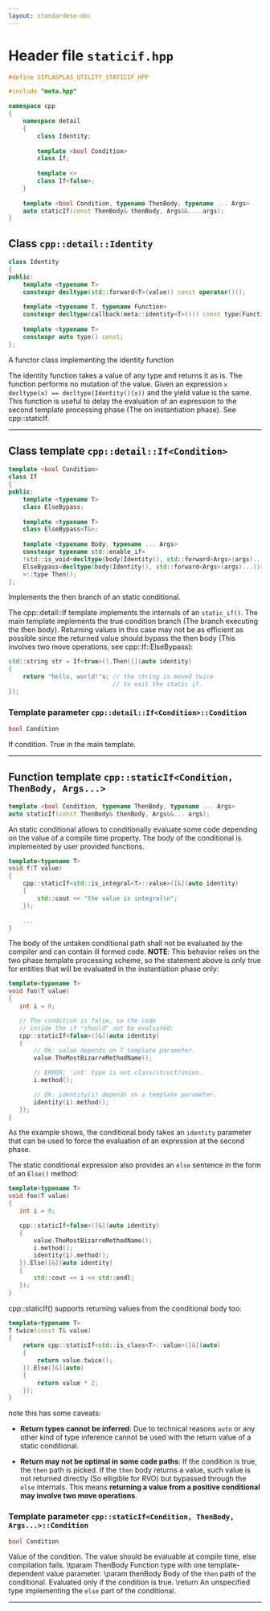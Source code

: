 ```yaml
---
layout: standardese-doc
---
```


# Header file `staticif.hpp`

``` cpp
#define SIPLASPLAS_UTILITY_STATICIF_HPP 

#include "meta.hpp"

namespace cpp
{
    namespace detail
    {
        class Identity;
        
        template <bool Condition>
        class If;
        
        template <>
        class If<false>;
    }
    
    template <bool Condition, typename ThenBody, typename ... Args>
    auto staticIf(const ThenBody& thenBody, Args&&... args);
}
```

## Class `cpp::detail::Identity`<a id="cpp::detail::Identity"></a>

``` cpp
class Identity
{
public:
    template <typename T>
    constexpr decltype(std::forward<T>(value)) const operator()();
    
    template <typename T, typename Function>
    constexpr decltype(callback(meta::identity<T>())) const type(Function callback);
    
    template <typename T>
    constexpr auto type() const;
};
```

A functor class implementing the identity function

The identity function takes a value of any type and returns it as is. The function performs no mutation of the value. Given an expression `x` `decltype(x) == decltype(Identity()(x))` and the yield value is the same. This function is useful to delay the evaluation of an expression to the second template processing phase (The on instantiation phase). See cpp::staticIf.

-----

## Class template `cpp::detail::If<Condition>`<a id="cpp::detail::If<Condition>"></a>

``` cpp
template <bool Condition>
class If
{
public:
    template <typename T>
    class ElseBypass;
    
    template <typename T>
    class ElseBypass<T&>;
    
    template <typename Body, typename ... Args>
    constexpr typename std::enable_if<
    !std::is_void<decltype(body(Identity(), std::forward<Args>(args)...))>::value,
    ElseBypass<decltype(body(Identity(), std::forward<Args>(args)...))>
    >::type Then();
};
```

Implements the then branch of an static conditional.

The cpp::detail::If template implements the internals of an `static_if()`. The main template implements the true condition branch (The branch executing the then body). Returning values in this case may not be as efficient as possible since the returned value should bypass the then body (This involves two move operations, see cpp::If::ElseBypass):

``` cpp
std::string str = If<true>().Then([](auto identity)
{
    return "hello, world!"s; // the string is moved twice
                             // to exit the static if.
});
```

### Template parameter `cpp::detail::If<Condition>::Condition`<a id="cpp::detail::If<Condition>::Condition"></a>

``` cpp
bool Condition
```

If condition. True in the main template.

-----

## Function template `cpp::staticIf<Condition, ThenBody, Args...>`<a id="cpp::staticIf<Condition, ThenBody, Args...>"></a>

``` cpp
template <bool Condition, typename ThenBody, typename ... Args>
auto staticIf(const ThenBody& thenBody, Args&&... args);
```

An static conditional allows to conditionally evaluate some code depending on the value of a compile time property. The body of the conditional is implemented by user provided functions.

``` cpp
template<typename T>
void f(T value)
{
    cpp::staticIf<std::is_integral<T>::value>([&](auto identity)
    {
        std::cout << "the value is integral\n";
    });

    ...
}
```

The body of the untaken conditional path shall not be evaluated by the compiler and can contain ill formed code. **NOTE**: This behavior relies on the two phase template processing scheme, so the statement above is only true for entities that will be evaluated in the instantiation phase only:

``` cpp
template<typename T>
void foo(T value)
{
   int i = 0;

   // The condition is false, so the code
   // inside the if "should" not be evaluated:
   cpp::staticIf<false>([&](auto identity)
   {
       // Ok: value depends on T template parameter.
       value.TheMostBizarreMethodName();

       // ERROR: 'int' type is not class/struct/union.
       i.method();

       // Ok: identity(i) depends on a template parameter.
       identity(i).method();
   });
}
```

As the example shows, the conditional body takes an `identity` parameter that can be used to force the evaluation of an expression at the second phase.

The static conditional expression also provides an `else` sentence in the form of an `Else()` method:

``` cpp
template<typename T>
void foo(T value)
{
   int i = 0;

   cpp::staticIf<false>([&](auto identity)
   {
       value.TheMostBizarreMethodName();
       i.method();
       identity(i).method();
   }).Else([&](auto identity)
   {
       std::cout << i << std::endl;
   });
}
```

cpp::staticIf() supports returning values from the conditional body too:

``` cpp
template<typename T>
T twice(const T& value)
{
    return cpp::staticIf<std::is_class<T>::value>([&](auto)
    {
        return value.twice();
    }).Else([&](auto)
    {
        return value * 2;
    });
}
```

note this has some caveats:

  - **Return types cannot be inferred**: Due to technical reasons `auto` or any other kind of type inference cannot be used with the return value of a static conditional.

  - **Return may not be optimal in some code paths**: If the condition is true, the `then` path is picked. If the `then` body returns a value, such value is not returned directly (So elligible for RVO) but bypassed through the `else` internals. This means **returning a value from a positive conditional may involve two move operations**.

### Template parameter `cpp::staticIf<Condition, ThenBody, Args...>::Condition`<a id="cpp::staticIf<Condition, ThenBody, Args...>::Condition"></a>

``` cpp
bool Condition
```

Value of the condition. The value should be evaluable at compile time, else compilation fails. \\tparam ThenBody Function type with one template-dependent value parameter. \\param thenBody Body of the `then` path of the conditional. Evaluated only if the condition is true. \\return An unspecified type implementing the `else` part of the conditional.

-----
